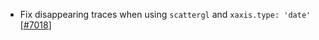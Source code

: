  - Fix disappearing traces when using `scattergl` and `xaxis.type: 'date'` [[#7018](https://github.com/plotly/plotly.js/pull/7018)]
